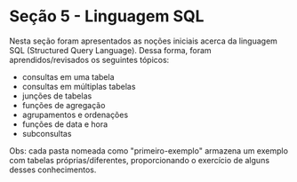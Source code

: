 # Seção 5 - Linguagem SQL
Nesta seção foram apresentados as noções iniciais acerca da linguagem SQL (Structured Query Language). Dessa forma, foram aprendidos/revisados os seguintes tópicos: 
   - consultas em uma tabela
   - consultas em múltiplas tabelas 
   - junções de tabelas
   - funções de agregação
   - agrupamentos e ordenações
   - funções de data e hora
   - subconsultas

Obs: cada pasta nomeada como "primeiro-exemplo" armazena um exemplo com tabelas próprias/diferentes, proporcionando o exercício de alguns desses conhecimentos.